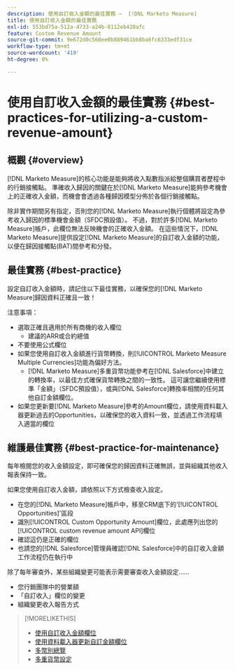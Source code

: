 ```yaml
---
description: 使用自訂收入金額的最佳實務 —  [!DNL Marketo Measure]
title: 使用自訂收入金額的最佳實務
exl-id: 553bd75a-512a-4733-a24b-8112eb420afc
feature: Custom Revenue Amount
source-git-commit: 9e672d0c568ee0b889461bb8ba6fc6333edf31ce
workflow-type: tm+mt
source-wordcount: '419'
ht-degree: 0%

---
```


# 使用自訂收入金額的最佳實務 {#best-practices-for-utilizing-a-custom-revenue-amount}

## 概觀 {#overview}

[!DNL Marketo Measure]的核心功能是能夠將收入點數指派給整個購買者歷程中的行銷接觸點。 準確收入歸因的關鍵在於[!DNL Marketo Measure]能夠參考機會上的正確收入金額，而機會會透過各種歸因模型分佈於各個行銷接觸點。

除非實作期間另有指定，否則您的[!DNL Marketo Measure]執行個體將設定為參考收入歸因的標準機會金額（SFDC預設值）。 不過，對於許多[!DNL Marketo Measure]帳戶，此欄位無法反映機會的正確收入金額。 在這些情況下，[!DNL Marketo Measure]提供設定[!DNL Marketo Measure]的自訂收入金額的功能，以便在歸因接觸點(BAT)間參考和分發。

## 最佳實務 {#best-practice}

設定自訂收入金額時，請記住以下最佳實務，以確保您的[!DNL Marketo Measure]歸因資料正確且一致！

注意事項：

* 選取正確且適用於所有商機的收入欄位
   * 建議的ARR或合約總值
* 不要使用公式欄位
* 如果您使用自訂收入金額進行貨幣轉換，則[!UICONTROL Marketo Measure Multiple Currencies]功能為偏好方法。
   * [!DNL Marketo Measure]多重貨幣功能參考在[!DNL Salesforce]中建立的轉換率，以最佳方式確保貨幣轉換之間的一致性。 這可讓您繼續使用標準「金額」（SFDC預設值），或與[!DNL Salesforce]轉換率相關的任何其他自訂金額欄位。
* 如果您更新要[!DNL Marketo Measure]參考的Amount欄位，請使用資料載入器更新過去的Opportunities，以確保您的收入資料一致，並透過工作流程填入適當的欄位

## 維護最佳實務 {#best-practice-for-maintenance}

每年檢閱您的收入金額設定，即可確保您的歸因資料正確無誤，並與組織其他收入報表保持一致。

如果您使用自訂收入金額，請依照以下方式檢查收入設定。

* 在您的[!DNL Marketo Measure]帳戶中，移至CRM底下的&#39;[!UICONTROL Opportunities]&#39;區段
* 識別[!UICONTROL Custom Opportunity Amount]欄位，此處應列出您的[!UICONTROL custom revenue amount API]欄位
* 確認這仍是正確的欄位
* 也請您的[!DNL Salesforce]管理員確認[!DNL Salesforce]中的自訂收入金額工作流程仍在執行中

除了每年審查外，某些組織變更可能表示需要審查收入金額設定……

* 您行銷團隊中的營業額
* 「自訂收入」欄位的變更
* 組織變更收入報告方式

>[!MORELIKETHIS]
>
>* [使用自訂收入金額欄位](/help/advanced-marketo-measure-features/custom-revenue-amount/using-a-custom-revenue-amount-field.md)
>* [使用資料載入器更新自訂金額欄位](/help/advanced-marketo-measure-features/custom-revenue-amount/using-data-loader-to-update-marketo-measure-custom-amount-field.md)
>* [多幣別總覽](/help/advanced-marketo-measure-features/multi-currency/overview.md)
>* [多重貨幣設定](/help/advanced-marketo-measure-features/multi-currency/settings.md)

